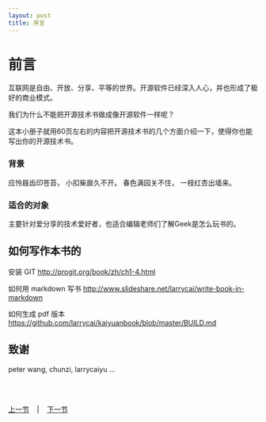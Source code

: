 ```yaml
---
layout: post
title: 序言
---
```


# 前言 #

互联网是自由、开放、分享、平等的世界。开源软件已经深入人心，并也形成了极好的商业模式。

我们为什么不能把开源技术书做成像开源软件一样呢？

这本小册子就用60页左右的内容把开源技术书的几个方面介绍一下，使得你也能写出你的开源技术书。

### 背景 ###

应怜屐齿印苍苔， 小扣柴扉久不开。 春色满园关不住， 一枝红杏出墙来。

### 适合的对象 ###

主要针对爱分享的技术爱好者，也适合编辑老师们了解Geek是怎么玩书的。

## 如何写作本书的 ##
安装 GIT
 http://progit.org/book/zh/ch1-4.html

如何用 markdown 写书
 http://www.slideshare.net/larrycai/write-book-in-markdown

如何生成 pdf 版本
 https://github.com/larrycai/kaiyuanbook/blob/master/BUILD.md

## 致谢 ##
peter wang, chunzi, larrycaiyu ...


<br> <br> 
<div> <a href="../index.html">上一节</a> &nbsp;&nbsp; | &nbsp;&nbsp; <a href="chp1-1.html">下一节</a> </div> <br> <br>